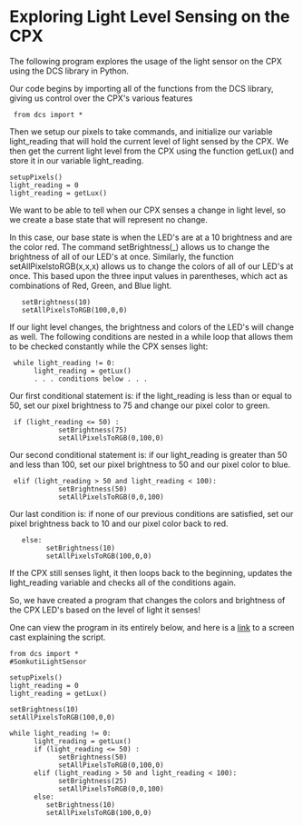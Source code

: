 # Exploring Light Level Sensing on the CPX 
The following program explores the usage of the light sensor on the CPX using the DCS library in Python. 

Our code begins by importing all of the functions from the DCS library, giving us control over the CPX's various features

     from dcs import *
   

Then we setup our pixels to take commands, and initialize our variable light_reading that will hold the current level of light sensed by the CPX. We then get the current light level from the CPX using the function getLux() and store it in our variable light_reading.

    setupPixels()
    light_reading = 0
    light_reading = getLux() 

We want to be able to tell when our CPX senses a change in light level, so we  create a base state that will represent no change. 

In this case, our base state is when the LED's are at a 10 brightness and are the color red. The command setBrightness(_) allows us to change the brightness of all of our LED's at once. Similarly, the function setAllPixelstoRGB(x,x,x) allows us to change the colors of all of our LED's at once. This based upon the three input values in parentheses, which act as combinations of Red, Green, and Blue light. 

       setBrightness(10)    
       setAllPixelsToRGB(100,0,0)
    

If our light level changes, the brightness and colors of the LED's will change as well.  The following conditions are nested in a while loop that allows them to be checked constantly while the CPX senses light:
   

     while light_reading != 0:  
          light_reading = getLux()
          . . . conditions below . . .

Our first conditional statement is: 
if the light_reading is less than or equal to 50, set our pixel brightness to 75 and change our pixel color to green. 
  

     if (light_reading <= 50) :
                setBrightness(75)
                setAllPixelsToRGB(0,100,0)

Our second conditional statement is:
 if our light_reading is greater than 50 and less than 100, set our pixel brightness to 50 and our pixel color to blue.
  

     elif (light_reading > 50 and light_reading < 100):
                setBrightness(50)
                setAllPixelsToRGB(0,0,100)
          

Our last condition is: 
if none of our previous conditions are satisfied, set our pixel brightness back to 10 and our pixel color back to red.

       else:
             setBrightness(10)    
             setAllPixelsToRGB(100,0,0)
            
If the CPX still senses light, it then loops back to the beginning, updates the light_reading variable and checks all of the conditions again. 

So, we have created a program that changes the colors and brightness of the CPX LED's based on the level of light it senses!

One can view the program in its entirely below, and here is a [link](https://www.useloom.com/share/54eb3f7d62c543a8abab274ffa4f2579) to a screen cast explaining the script.

    from dcs import *
    #SomkutiLightSensor
    
    setupPixels()
    light_reading = 0
    light_reading = getLux() 
    
    setBrightness(10)    
    setAllPixelsToRGB(100,0,0)
    
    while light_reading != 0:  
          light_reading = getLux()
	      if (light_reading <= 50) :
                setBrightness(50)
                setAllPixelsToRGB(0,100,0)
		  elif (light_reading > 50 and light_reading < 100):
                setBrightness(25)
                setAllPixelsToRGB(0,0,100)
		  else:
	         setBrightness(10)    
             setAllPixelsToRGB(100,0,0)
